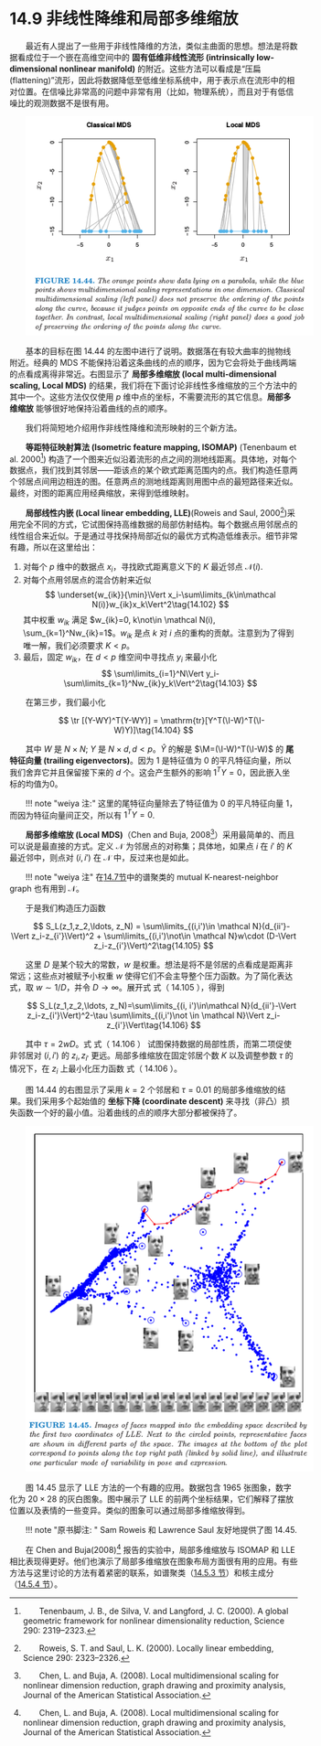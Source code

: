 # 14.9 非线性降维和局部多维缩放

<style>p{text-indent:2em;2}</style>

最近有人提出了一些用于非线性降维的方法，类似主曲面的思想。想法是将数据看成位于一个嵌在高维空间中的 **固有低维非线性流形 (intrinsically low-dimensional nonlinear manifold)** 的附近。这些方法可以看成是“压扁(flattening)”流形，因此将数据降低至低维坐标系统中，用于表示点在流形中的相对位置。在信噪比非常高的问题中非常有用（比如，物理系统），而且对于有低信噪比的观测数据不是很有用。

![](../img/14/fig14.44.png)

基本的目标在图 14.44 的左图中进行了说明。数据落在有较大曲率的抛物线附近。经典的 MDS 不能保持沿着这条曲线的点的顺序，因为它会将处于曲线两端的点看成离得非常近。右图显示了 **局部多维缩放 (local multi-dimensional scaling, Local MDS)** 的结果，我们将在下面讨论非线性多维缩放的三个方法中的其中一个。这些方法仅仅使用 $p$ 维中点的坐标，不需要流形的其它信息。**局部多维缩放** 能够很好地保持沿着曲线的点的顺序。

我们将简短地介绍用作非线性降维和流形映射的三个新方法。

**等距特征映射算法 (Isometric feature mapping, ISOMAP)** (Tenenbaum et al. 2000[^1]) 构造了一个图来近似沿着流形的点之间的测地线距离。具体地，对每个数据点，我们找到其邻居——距该点的某个欧式距离范围内的点。我们构造任意两个邻居点间用边相连的图。任意两点的测地线距离则用图中点的最短路径来近似。最终，对图的距离应用经典缩放，来得到低维映射。

**局部线性内嵌 (Local linear embedding, LLE)**(Roweis and Saul, 2000[^2])采用完全不同的方式，它试图保持高维数据的局部仿射结构。每个数据点用邻居点的线性组合来近似。于是通过寻找保持局部近似的最优方式构造低维表示。细节非常有趣，所以在这里给出：

1. 对每个 $p$ 维中的数据点 $x_i$，寻找欧式距离意义下的 $K$ 最近邻点 $\mathcal N(i)$.
2. 对每个点用邻居点的混合仿射来近似
$$
\underset{w_{ik}}{\min}\Vert x_i-\sum\limits_{k\in\mathcal N(i)}w_{ik}x_k\Vert^2\tag{14.102}
$$
其中权重 $w_{ik}$ 满足 $w_{ik}=0, k\not\in \mathcal N(i), \sum_{k=1}^Nw_{ik}=1$。$w_{ik}$ 是点 $k$ 对 $i$ 点的重构的贡献。注意到为了得到唯一解，我们必须要求 $K < p$。
3. 最后，固定 $w_{ik}$，在 $d < p$ 维空间中寻找点 $y_i$ 来最小化
$$
\sum\limits_{i=1}^N\Vert y_i-\sum\limits_{k=1}^Nw_{ik}y_k\Vert^2\tag{14.103}
$$

在第三步，我们最小化

$$
\tr [(Y-WY)^T(Y-WY)] = \mathrm{tr}[Y^T(\I-W)^T(\I-W)Y)]\tag{14.104}
$$

其中 $W$ 是 $N\times N$; $Y$ 是 $N\times d, d < p$。$\hat Y$ 的解是 $\M=(\I-W)^T(\I-W)$ 的 **尾特征向量 (trailing eigenvectors)**。因为 $1$ 是特征值为 0 的平凡特征向量，所以我们舍弃它并且保留接下来的 $d$ 个。这会产生额外的影响 $1^TY=0$，因此嵌入坐标的均值为0。

!!! note "weiya 注:"
	这里的尾特征向量除去了特征值为 0 的平凡特征向量 $1$，而因为特征向量间正交，所以有 $1^TY=0$. 

**局部多维缩放 (Local MDS)**（Chen and Buja, 2008[^3]）采用最简单的、而且可以说是最直接的方式。定义 $\mathcal N$ 为邻居点的对称集；具体地，如果点 $i$ 在 $i'$ 的 $K$ 最近邻中，则点对 $(i, i')$ 在 $\mathcal N$ 中，反过来也是如此。

!!! note "weiya 注"
	在[14.7节](14.7-Independent-Component-Analysis-and-Exploratory-Projection-Pursuit/index.html)中的谱聚类的 mutual K-nearest-neighbor graph 也有用到 $\mathcal N$。

于是我们构造压力函数

$$
S_L(z_1,z_2,\ldots, z_N) = \sum\limits_{(i,i')\in \mathcal N}(d_{ii'}-\Vert z_i-z_{i'}\Vert)^2 + \sum\limits_{(i,i')\not\in \mathcal N}w\cdot (D-\Vert z_i-z_{i'}\Vert)^2\tag{14.105}
$$

这里 $D$ 是某个较大的常数，$w$ 是权重。想法是将不是邻居的点看成是距离非常远；这些点对被赋予小权重 $w$ 使得它们不会主导整个压力函数。为了简化表达式，取 $w\sim 1/D$，并令 $D\rightarrow \infty$。展开式 式（ 14.105 ），得到

$$
S_L(z_1,z_2,\ldots, z_N)=\sum\limits_{(i, i')\in\mathcal N}(d_{ii'}-\Vert z_i-z_{i'}\Vert)^2-\tau \sum\limits_{(i,i')\not \in \mathcal N}\Vert z_i-z_{i'}\Vert\tag{14.106}
$$

其中 $\tau =2wD$。式 式（ 14.106 ） 试图保持数据的局部性质，而第二项促使非邻居对 $(i, i')$ 的 $z_i,z_{i'}$ 更远。局部多维缩放在固定邻居个数 $K$ 以及调整参数 $\tau$ 的情况下，在 $z_i$ 上最小化压力函数 式（ 14.106 ）。

图 14.44 的右图显示了采用 $k=2$ 个邻居和 $\tau = 0.01$ 的局部多维缩放的结果。我们采用多个起始值的 **坐标下降 (coordinate descent)** 来寻找（非凸）损失函数一个好的最小值。沿着曲线的点的顺序大部分都被保持了。

![](../img/14/fig14.45.png)

图 14.45 显示了 LLE 方法的一个有趣的应用。数据包含 1965 张图象，数字化为 $20\times 28$ 的灰白图象。图中展示了 LLE 的前两个坐标结果，它们解释了摆放位置以及表情的一些变异。类似的图象可以通过局部多维缩放得到。

!!! note "原书脚注: "
	Sam Roweis 和 Lawrence Saul 友好地提供了图 14.45.

在 Chen and Buja(2008)[^3] 报告的实验中，局部多维缩放与 ISOMAP 和 LLE 相比表现得更好。他们也演示了局部多维缩放在图象布局方面很有用的应用。有些方法与这里讨论的方法有着紧密的联系，如谱聚类（[14.5.3 节](14.5-Principal-Components-Curves-and-Surfaces/index.html)）和核主成分（[14.5.4 节](14.5-Principal-Components-Curves-and-Surfaces/index.html)）。

[^1]: Tenenbaum, J. B., de Silva, V. and Langford, J. C. (2000). A global geometric framework for nonlinear dimensionality reduction, Science 290: 2319–2323.
[^2]: Roweis, S. T. and Saul, L. K. (2000). Locally linear embedding, Science 290: 2323–2326.
[^3]: Chen, L. and Buja, A. (2008). Local multidimensional scaling for nonlinear dimension reduction, graph drawing and proximity analysis, Journal of the American Statistical Association.

